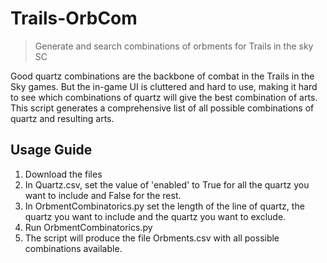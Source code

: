 # Trails-OrbCom
> Generate and search combinations of orbments for Trails in the sky SC

Good quartz combinations are the backbone of combat in the Trails in the Sky games. But the in-game UI is cluttered and hard to use, making it hard to see which combinations of quartz will give the best combination of arts. This script generates a comprehensive list of all possible combinations of quartz and resulting arts.

## Usage Guide

1. Download the files
2. In Quartz.csv, set the value of 'enabled' to True for all the quartz you want to include and False for the rest.
3. In OrbmentCombinatorics.py set the length of the line of quartz, the quartz you want to include and the quartz you want to exclude.
4. Run OrbmentCombinatorics.py
5. The script will produce the file Orbments.csv with all possible combinations available.
